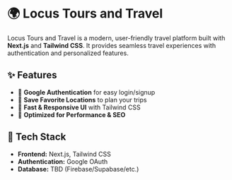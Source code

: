 # 🌍 Locus Tours and Travel  

Locus Tours and Travel is a modern, user-friendly travel platform built with **Next.js** and **Tailwind CSS**. It provides seamless travel experiences with authentication and personalized features.  

## ✨ Features  
- 🔹 **Google Authentication** for easy login/signup  
- 🔹 **Save Favorite Locations** to plan your trips  
- 🔹 **Fast & Responsive UI** with Tailwind CSS  
- 🔹 **Optimized for Performance & SEO**  

## 🚀 Tech Stack  
- **Frontend:** Next.js, Tailwind CSS  
- **Authentication:** Google OAuth  
- **Database:** TBD (Firebase/Supabase/etc.)  